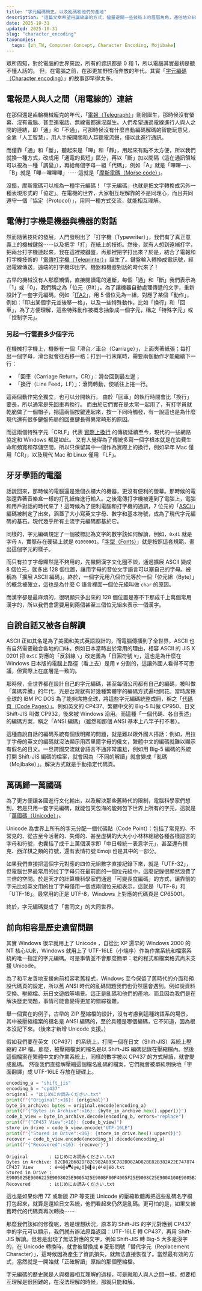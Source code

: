```yaml
---
title: "字元編碼簡史，以及亂碼和他們的產地"
description: "這篇文章希望用講故事的方式，儘量避開一些技術上的眉眉角角，通俗地介紹字元編碼的簡單歷史，以及亂碼的成因和解法。"
date: 2025-10-31
updated: 2025-10-31
slug: "character_encoding"
taxonomies:
  tags: [zh_TW, Computer Concept, Character Encoding, Mojibake]
---
```


眾所周知，對於電腦的世界來說，所有的資訊都是 0 和 1，所以電腦其實最初是聽不懂人話的。
但，在電腦之前，在那更加野性而奔放的年代，其實「[字元編碼（Character encoding）](https://en.wikipedia.org/wiki/Character_encoding)」的故事卻早得太多。

## 電報是人與人之間（用電線的）連結

在那個還是齒輪機械龐克的年代，「[電報（Telegraph）](https://en.wikipedia.org/wiki/Electrical_telegraph)」剛剛誕生，那時候沒有螢幕、沒有電腦、甚至連電話、無線電都還沒誕生。人們希望通過電線進行人與人之間的連結，即「通」和「不通」，可那時候沒有什麼自動編碼解碼的智能玩意兒，全靠「人工智慧」，用人手按開關和人耳聽電流聲，僅以此進行通訊。

而僅靠「通」和「斷」，聽起來是「嗶」和「靜」，用起來有點不太方便，所以我們就換一種方式，改成用「通電的長短」區分，再以「斷」加以間隔（這在通訊領域可以視為一種「調變」），再給每個字母一組「代碼」，例如「A」就是「嗶嗶—」、「B」就是「嗶—嗶嗶嗶」⋯⋯這就是「[摩斯電碼（Morse code）](https://en.wikipedia.org/wiki/Morse_code)」。

沒錯，摩斯電碼可以視為一種字元編碼！「字元編碼」也就是把文字轉換成另外一種表現形式的「協定」。在電機的世界，大家相互理解靠的不是同理心，而且共同遵守一個「協定（Protocol）」，用同一種方式交流，就能相互理解。

## 電傳打字機是機器與機器的對話

然而隨著技術的發展，人門發明出了「打字機（Typewriter）」，我們有了真正意義上的機械鍵盤⋯⋯以及把字「打」在紙上的技術。然後，就有人想到遠端打字，把兩台打字機連起來，我在這裡按鍵盤，再那裡把字打出來？於是，結合了電報和打字機技術的「[電傳打字機（Teleprinter）](https://en.wikipedia.org/wiki/Teleprinter)」誕生了。鍵盤輸入轉換成電訊號，經過電線傳送，遠端的打字機印出字。機器和機器對話的時代來了！

古早的機械沒有人那麼矯情，直接閱讀電的通斷，每個「通」和「斷」我們表示為「1」或「0」，我們稱之為「位元（Bit）」。為了讓機器自動處理傳遞的文字，重新設計了一套字元編碼，例如「[ITA2](https://en.wikipedia.org/wiki/Baudot_code#ITA2)」，用 5 個位元為一組，對應了某個「動作」，例如：「印出某個字元並後移一格」，以及一些特殊動作，比如「換行」和「回車」，為了方便理解，這些特殊動作被概念抽象成一個字元，稱之「特殊字元」或「控制字元」。

### 另起一行需要多少個字元

在機械打字機上，機器有一個「滑台／車台（Carriage）」，上面夾著紙張；每打出一個字母，滑台就會往右移一格；打到一行末尾時，需要兩個動作才能繼續下一行：

- 「回車（Carriage Return，CR）」：滑台回到最左邊；
- 「換行（Line Feed，LF）」：滾筒轉動，使紙往上捲一行。

這兩個動作完全獨立，也可以分開執行。
由於「回車」的執行時間會比「換行」要長，所以通常是先回車再換行。
而由於它們實在是太常一起用了，有打字員就乾脆做了一個帽子，把這兩個按鍵連起來，按一下同時觸發，有一說這也是為什麼現代還有很多鍵盤佈局的回車鍵長得異常畸形的原因。

而這兩個特殊字元「CRLF」代表 [實際上換行](https://en.wikipedia.org/wiki/Newline) 的傳統延續至今，現代的一些網路協定和 Windows 都是如此。
又有人覺得為了傳統多寫一個字根本就是在浪費生命和頻寬和存儲空間，所以只保留其中一個作為實際上的換行，例如早年 Mac 僅用「CR」，以及現代 Mac 和 Linux 僅用 「LF」。

## 牙牙學語的電腦

話說回來，那時候的電腦還是幾個衣櫃大的機器，更沒有便利的螢幕。那時候的電腦還靠著音樂盒一樣的打孔紙條進行輸入。之後電傳打字機被連到了電腦上，電腦和用戶對話的時代來了！這時候為了便利電腦和打字機的通訊，7 位元的「[ASCII](https://en.wikipedia.org/wiki/ASCII)」編碼被制定了出來，涵蓋了大小寫英文字母、數字和基本符號，成為了現代字元編碼的基石。現代幾乎所有主流字元編碼都基於它。

同樣的，字元編碼規定了一個被標記為文字的數字該如何解讀，例如，`0x41` 就是字母 `A`，實際存在硬碟上就是 `01000001`。「[字型（Fonts）](https://en.wikipedia.org/wiki/Font)」就是按照這套規範，畫出這個字元的樣子。

而只有拉丁字母顯然是不夠用的，先撇開漢字文化圈不談，通過擴展 ASCII 變成 8 個位元，就多出 128 個位置，讓用字母的音位文字語言可以塞自己的字母。被稱為「擴展 ASCII 編碼」。終於，一個字元用八個位元等於一個「位元組（Byte）」的概念被確立，這也是為什麼 C 語言裡面一個位元組叫做 `char` 的原因。

而漢字卻是最麻煩的，很明顯只多出來的 128 個位置是塞不下那成千上萬個常用漢字的，所以我們會需要用到兩個甚至三個位元組來表示一個漢字。

## 自說自話又被各自解讀

ASCII 正如其名是為了美國和美式英語設計的，而電腦傳播到了全世界，ASCII 也有自然需要融合各地的口味。例如日本當時出於常用的理由，相容 ASCII 的 JIS X 0201 把 `0x5C` 對應的「反斜線 `\`」改定義為「日圓符號 `¥`」，這也是為什麼在 Windows 日本版的電腦上路徑（看上去）是用 `¥` 分割的，這讓外國人看得不可思議，但實際上在底層是一致的。

那時候，全世界都在設計自己的字元編碼，甚至每個公司都有自己的編碼，被叫做「萬碼奔騰」的年代，光是台灣就有好幾種繁體字的編碼方式遍地開花。當時席捲全球的 IBM PC DOS 為了能夠席捲全球，將這些字元編碼統整成冊，稱之「[代碼頁（Code Pages）](https://en.wikipedia.org/wiki/Code_page)」。例如英文的 CP437、繁體中文的 Big-5 叫做 CP950、日文 Shift-JIS 叫做 CP932，後來被 Windows 沿用。而這種「一個代碼、各自表述」的編碼方案，稱之「ANSI 編碼」（雖然和那個 ANSI 基本上八竿子打不著）。

這種自說自話的編碼系統有個很明顯的問題，就是難以跟外國人搭話：例如，用拉丁字母的英文的編碼就沒法顯示用西里爾字母的俄文，繁體中文的編碼就難以顯示有假名的日文。一旦跨國交流就會語言不通非常尷尬，例如用 Big-5 編碼的系統打開 Shift-JIS 編碼的檔案，就會因為「不同的解讀」就會變成「亂碼（Mojibake）」。解決方式就是手動指定代碼頁。

## 萬碼歸一萬國碼

為了更方便讓各國進行文化輸出，以及解決那些舊時代的限制，電腦科學家們想到，若是只用一套字元編碼，就能包天包海的能夠包下世界上所有的字元，這就是「[萬國碼（Unicode）](https://en.wikipedia.org/wiki/Unicode)」。

Unicode 為世界上所有的字元分配一個代碼點（Code Point）：包括了常見的、不常見的、從古至今活著的、失傳的、甚至虛構的大大小小林林總總各種各樣語言的字母和符號，也囊括了成千上萬個漢字即「中日韓統一表意字元」，甚至還有撲克、西洋棋之類的符號，還有表情符號 Emoji 也是其中的一部分。

如果我們直接把這個字元對應的四位元組數字直接記錄下來，就是「UTF-32」，但電腦世界最常用的拉丁字母只在最前面的一個位元組中，這麼記錄很顯然浪費了三倍的空間。於是天才的計算機科學家們通過「可變長度編碼」的方式，讓靠前的字元比如英文用的拉丁字母僅用一個或兩個位元組表示，這就是「UTF-8」和「UTF-16」。最常用的正是 UTF-8，Windows 上對應的代碼頁是 CP65001。

終於，字元編碼變成了「書同文」的大同世界。

## 前向相容是歷史遺留問題

其實 Windows 很早就用上了 Unicode ，自從比 XP 還早的 Windows 2000 的 NT 核心以來，Windows 就用上了 UTF-16LE（小端序）作為作業系統和檔案系統的唯一指定的字元編碼。可是事情並不會那麼簡單：老的程式和檔案格式尚未支援 Unicode。

為了和平友善地支援向前相容老舊程式，Windows 至今保留了舊時代的介面和預設代碼頁的設定，所以舊 ANSI 時代的亂碼問題我們也仍然還會遇到。例如說資料交換、壓縮檔、玩日文遊戲等場景。這正是亂碼和他們的產地。而且因為我們是在解決歷史問題，事情可能會變得更加的錯綜複雜。

舉一個實在的例子，古早的 ZIP 壓縮檔的設計，沒有考慮到這種跨語系的場景，其中被壓縮檔案的檔名是 ANSI 編碼的，至於具體是哪個編碼，它不知道，因為根本沒記下來。（後來才新增 Unicode 支援。）

假如我們要在英文（CP437）的系統上，打開一個在日文（Shift-JIS）系統上壓縮的 ZIP 檔。那麼，被壓縮檔案的檔名是以 Shift-JIS 編碼記錄在壓縮檔內。然後這個檔案在繁體中文的作業系統上，同樣的數字被以 CP437 的方式解讀，就會變成亂碼。
然後我們直接解壓縮這個檔名亂碼的檔案，它們就會被單純明快地「字面翻譯」成 UTF-16LE 存放在硬碟上。

```python
encoding_a = "shift_jis"
encoding_b = "cp437"
original = "はじめにお読みください.txt"
print(f"{"Original":<16}: {original}")
byte_in_archive: bytes = original.encode(encoding_a)
print(f"{"Bytes in Archive":<16}: {byte_in_archive.hex().upper()}")
code_b_view = byte_in_archive.decode(encoding_b, errors="replace")
print(f"{"CP437 View":<16}: {code_b_view}")
store_in_drive = code_b_view.encode("UTF-16LE")
print(f"{"Stored in Drive":<16}: {store_in_drive.hex().upper()}")
recover = code_b_view.encode(encoding_b).decode(encoding_a)
print(f"{"Recovered":<16}: {recover}")
```

```plain
Original        : はじめにお読みください.txt
Bytes in Archive: 82CD82B682DF82C982A893C782DD82AD82BE82B382A22E747874
CP437 View      : é═é╢é▀é╔é¿ô╟é▌é¡é╛é│éó.txt
Stored in Drive : E9005025E9006225E9008025E9005425E900BF00F4005F25E9008C25E900A100E9005B25E9000225E900F3002E00740078007400
Recovered       : はじめにお読みください.txt
```

這也是如果你用 7Z 或新版 ZIP 等支援 Unicode 的壓縮軟體再把這些亂碼名字檔打包起來，就算是還給日文系統，他們看起來仍然是亂碼。更可怕的是，如果又被舊時代的代碼頁再次轉換⋯⋯

那麼我們該如何修復呢，若是理想狀況，原本的 Shift-JIS 的字元對應到 CP437 中的字元可以顯示，我們就有辦法原路返回：UTF-16LE 轉 CP437，再用 Shift-JIS 解讀。但若是出現了無法對應的文字，例如 Shift-JIS 轉 Big-5 大多是沒字的，在 Unicode 轉換時，就會被替換成 `�` 菱形問號「替代字元（Replacement Character）」，這時候因為產生了資訊損失，就無法直接恢復了。當然最有效的方式，當然就是一開始就「正確解讀」原始的那個壓縮檔。

字元編碼的歷史就是人與機器相互理解的過程，可是就和人與人之間一樣，想要相互理解是很困難的，在沒法理解的時候，那就只能和解。
